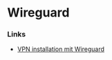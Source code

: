# Wireguard

### Links
+ [VPN installation mit Wireguard](https://administrator.de/tutorial/merkzettel-vpn-installation-mit-wireguard-660620.html)

